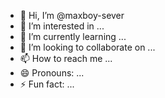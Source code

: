 - 👋 Hi, I’m @maxboy-sever
- 👀 I’m interested in ...
- 🌱 I’m currently learning ...
- 💞️ I’m looking to collaborate on ...
- 📫 How to reach me ...
- 😄 Pronouns: ...
- ⚡ Fun fact: ...

<!---
maxboy-sever/maxboy-sever is a ✨ special ✨ repository because its `README.md` (this file) appears on your GitHub profile.
You can click the Preview link to take a look at your changes.
--->
